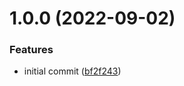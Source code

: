 # 1.0.0 (2022-09-02)

### Features

- initial commit ([bf2f243](https://github.com/MHarmony/triverr/commit/bf2f24393447beb3cf60325d59d5f8d02de679af))
